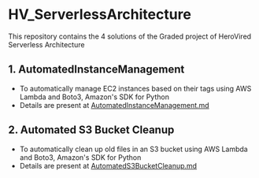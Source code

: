 # HV_ServerlessArchitecture

This repository contains the 4 solutions of the Graded project of HeroVired Serverless Architecture

## 1. AutomatedInstanceManagement
  - To automatically manage EC2 instances based on their tags using AWS Lambda and Boto3, Amazon's SDK for Python
  - Details are present at [AutomatedInstanceManagement.md](AutomatedInstanceManagement.md)

## 2. Automated S3 Bucket Cleanup
  - To automatically clean up old files in an S3 bucket using AWS Lambda and Boto3, Amazon's SDK for Python
  - Details are present at [AutomatedS3BucketCleanup.md](AutomatedS3BucketCleanup.md)
